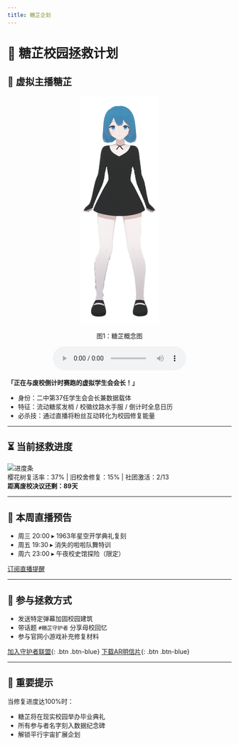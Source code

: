 ```yaml
---
title: 糖芷企划
---
```


# 🍬 糖芷校园拯救计划

## 🌟 虚拟主播糖芷

<div align="center">
  <img src="img/TangZhiAll.png" alt="糖芷概念图">
  <p class="image-caption">图1：糖芷概念图</p>
</div>

<div align="center">
    <audio id="music-player" controls loop>
        <source src="Audio/ShuiMu.mp3" type="audio/mpeg">
    </audio>
</div>

**「正在与废校倒计时赛跑的虚拟学生会会长！」**

- 身份：二中第37任学生会会长兼数据载体
- 特征：流动糖浆发梢 / 校徽纹路水手服 / 倒计时全息日历
- 必杀技：通过直播将粉丝互动转化为校园修复能量

---

## ⏳ 当前拯救进度
![进度条](https://placehold.co/600x20/FFE5EC/FF9EB5?text=37%25)  
樱花树复活率：37% | 旧校舍修复：15% | 社团激活：2/13  
**距离废校决议还剩：89天**

---

## 🎥 本周直播预告
- 周三 20:00 ▸ 1963年星空开学典礼复刻
- 周五 19:30 ▸ 消失的啦啦队舞特训
- 周六 23:00 ▸ 午夜校史馆探险（限定）

[订阅直播提醒](https://www.bilibili.com/video/BV1GJ411x7h7)

---

## 🌸 参与拯救方式
- 发送特定弹幕加固校园建筑
- 带话题 `#糖芷守护者` 分享母校回忆
- 参与官网小游戏补充修复材料

[加入守护者联盟](https://www.bilibili.com/video/BV1GJ411x7h7){: .btn .btn-blue} [下载AR明信片](https://www.bilibili.com/video/BV1GJ411x7h7){: .btn .btn-blue}

---

## 📌 重要提示
当修复进度达100%时：
- 糖芷将在现实校园举办毕业典礼
- 所有参与者名字刻入数据纪念碑
- 解锁平行宇宙扩展企划
